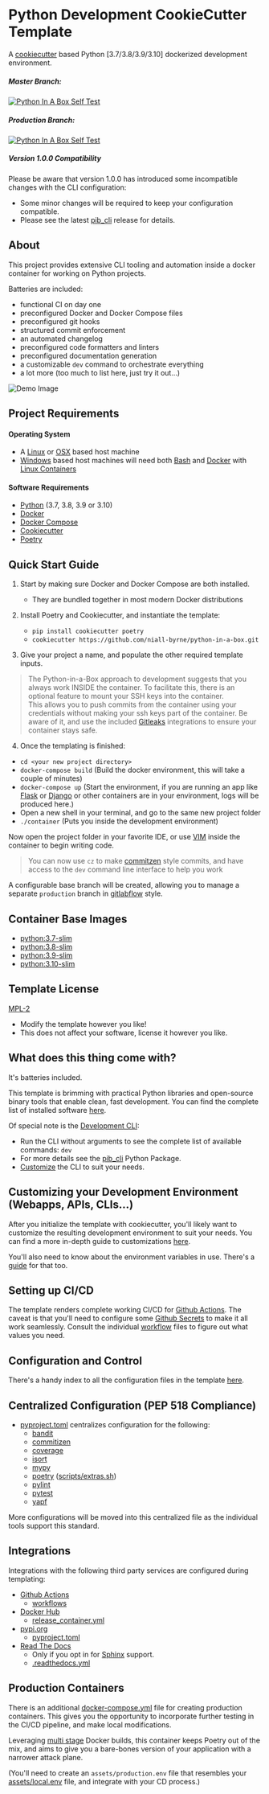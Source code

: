 # Python Development CookieCutter Template

A [cookiecutter](https://cookiecutter.readthedocs.io/) based Python [3.7/3.8/3.9/3.10] dockerized development environment.

##### Master Branch:
[![Python In A Box Self Test](https://github.com/niall-byrne/python-in-a-box/workflows/Python%20In%20A%20Box%20Self%20Test/badge.svg?branch=master)](https://github.com/niall-byrne/python-in-a-box/actions)

##### Production Branch:
[![Python In A Box Self Test](https://github.com/niall-byrne/python-in-a-box/workflows/Python%20In%20A%20Box%20Self%20Test/badge.svg?branch=production)](https://github.com/niall-byrne/python-in-a-box/actions)

##### Version 1.0.0 Compatibility

Please be aware that version 1.0.0 has introduced some incompatible changes with the CLI configuration:
- Some minor changes will be required to keep your configuration compatible.
- Please see the latest [pib_cli](https://pypi.org/project/pib-cli/) release for details.

## About

This project provides extensive CLI tooling and automation inside a docker container for working on Python projects. 

Batteries are included:
- functional CI on day one
- preconfigured Docker and Docker Compose files
- preconfigured git hooks
- structured commit enforcement
- an automated changelog
- preconfigured code formatters and linters
- preconfigured documentation generation
- a customizable `dev` command to orchestrate everything
- a lot more (too much to list here, just try it out...)

![Demo Image](https://i.ibb.co/sqddjYb/render1646245029095.gif)

## Project Requirements

#### Operating System
 - A [Linux](https://en.wikipedia.org/wiki/Linux) or [OSX](https://en.wikipedia.org/wiki/MacOS) based host machine
 - [Windows](https://en.wikipedia.org/wiki/Microsoft_Windows) based host machines will need both [Bash](https://docs.microsoft.com/en-us/windows/wsl/install) and [Docker](https://www.docker.com/) with [Linux Containers](https://docs.microsoft.com/en-us/virtualization/windowscontainers/deploy-containers/linux-containers)

#### Software Requirements
 - [Python](https://www.python.org/)  (3.7, 3.8, 3.9 or 3.10)
 - [Docker](https://www.docker.com/)
 - [Docker Compose](https://docs.docker.com/compose/install/)
 - [Cookiecutter](https://cookiecutter.readthedocs.io/)
 - [Poetry](https://python-poetry.org/)
 

## Quick Start Guide

1. Start by making sure Docker and Docker Compose are both installed.
   - They are bundled together in most modern Docker distributions


2. Install Poetry and Cookiecutter, and instantiate the template:
   - `pip install cookiecutter poetry`
   - `cookiecutter https://github.com/niall-byrne/python-in-a-box.git`


3. Give your project a name, and populate the other required template inputs.

> The Python-in-a-Box approach to development suggests that you always work INSIDE the container.
> To facilitate this, there is an optional feature to mount your SSH keys into the container.  
> This allows you to push commits from the container using your credentials without making your ssh keys part of the container.
> Be aware of it, and use the included [Gitleaks](https://github.com/zricethezav/gitleaks) integrations to ensure your container stays safe.

4. Once the templating is finished:
- `cd <your new project directory>`
- `docker-compose build`  (Build the docker environment, this will take a couple of minutes)
- `docker-compose up` (Start the environment, if you are running an app like [Flask](https://flask.palletsprojects.com/) or [Django](https://www.djangoproject.com/) or other containers are in your environment, logs will be produced here.)
- Open a new shell in your terminal, and go to the same new project folder
- `./container` (Puts you inside the development environment)

Now open the project folder in your favorite IDE, or use [VIM](https://www.vim.org/) inside the container to begin writing code.

> You can now use `cz` to make [commitzen](https://github.com/commitizen-tools/commitizen) style commits, and have access to the `dev` command line interface to help you work

A configurable base branch will be created, allowing you to manage a separate `production` branch in [gitlabflow](https://docs.gitlab.com/ee/topics/gitlab_flow.html) style.

## Container Base Images

- [python:3.7-slim](https://github.com/docker-library/repo-info/blob/master/repos/python/remote/3.7-slim.md)
- [python:3.8-slim](https://github.com/docker-library/repo-info/blob/master/repos/python/remote/3.8-slim.md)
- [python:3.9-slim](https://github.com/docker-library/repo-info/blob/master/repos/python/remote/3.9-slim.md)
- [python:3.10-slim](https://github.com/docker-library/repo-info/blob/master/repos/python/remote/3.10-slim.md)

## Template License

[MPL-2](LICENSE)

- Modify the template however you like!
- This does not affect your software, license it however you like.

## What does this thing come with?

It's batteries included.

This template is brimming with practical Python libraries and open-source binary tools that enable clean, fast development.  You can find the complete list of installed software [here](./markdown/DEPENDENCIES.md).

Of special note is the [Development CLI](./{{cookiecutter.project_slug}}/assets/cli.yml):
- Run the CLI without arguments to see the complete list of available commands: `dev`
- For more details see the [pib_cli](https://pypi.org/project/pib-cli/) Python Package.
- [Customize](./{{cookiecutter.project_slug}}/assets/cli.yml) the CLI to suit your needs.

## Customizing your Development Environment (Webapps, APIs, CLIs...)

After you initialize the template with cookiecutter, you'll likely want to customize the resulting development environment to suit your needs.
You can find a more in-depth guide to customizations [here](./markdown/CUSTOMIZATION.md).

You'll also need to know about the environment variables in use.  There's a [guide](./markdown/ENVIRONMENT.md) for that too.

## Setting up CI/CD

The template renders complete working CI/CD for [Github Actions](https://docs.github.com/en/free-pro-team@latest/actions/reference/workflow-syntax-for-github-actions).  The caveat is that you'll need to configure some [Github Secrets](https://docs.github.com/en/actions/security-guides/encrypted-secrets) to make it all work seamlessly.  Consult the individual [workflow](./{{cookiecutter.project_slug}}/.github/workflows) files to figure out what values you need. 

## Configuration and Control

There's a handy index to all the configuration files in the template [here](./markdown/CONFIGURATION.md).
  
## Centralized Configuration (PEP 518 Compliance)

- [pyproject.toml](./{{cookiecutter.project_slug}}/pyproject.toml) centralizes configuration for the following:
  - [bandit](https://bandit.readthedocs.io/en/latest/)
  - [commitizen](https://commitizen-tools.github.io/commitizen/)
  - [coverage](https://coverage.readthedocs.io/en/stable/)
  - [isort](https://pycqa.github.io/isort/)
  - [mypy](https://mypy.readthedocs.io/en/stable/)
  - [poetry](https://python-poetry.org/) ([scripts/extras.sh](./{{cookiecutter.project_slug}}/scripts/extras.sh))
  - [pylint](https://www.pylint.org/)
  - [pytest](https://docs.pytest.org/en/stable/)
  - [yapf](https://github.com/google/yapf)

More configurations will be moved into this centralized file as the individual tools support this standard.

## Integrations

Integrations with the following third party services are configured during templating:

- [Github Actions](https://docs.github.com/en/free-pro-team@latest/actions/reference/workflow-syntax-for-github-actions)
  - [workflows](./{{cookiecutter.project_slug}}/.github/workflows)
- [Docker Hub](https://hub.docker.com/)
  - [release_container.yml](./{{cookiecutter.project_slug}}/.github/workflows/release_container.yml)
- [pypi.org](https://pypi.org/)
  - [pyproject.toml](./{{cookiecutter.project_slug}}/pyproject.toml)
- [Read The Docs](https://readthedocs.org/) 
  - Only if you opt in for [Sphinx](https://www.sphinx-doc.org/) support. 
  - [.readthedocs.yml](./{{cookiecutter.project_slug}}/.readthedocs.yml)

## Production Containers

There is an additional [docker-compose.yml](./{{cookiecutter.project_slug}}/docker-compose.production.yml) file for creating production containers.
This gives you the opportunity to incorporate further testing in the CI/CD pipeline, and make local modifications.

Leveraging [multi stage](https://docs.docker.com/develop/develop-images/multistage-build/) Docker builds, this container keeps Poetry out of the mix, and aims to give you a bare-bones version of your application with a narrower attack plane.

(You'll need to create an `assets/production.env` file that resembles your [assets/local.env](./{{cookiecutter.project_slug}}/assets/local.env) file, and integrate with your CD process.)
